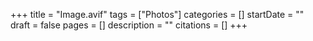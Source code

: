 +++
title = "Image.avif"
tags = ["Photos"]
categories = []
startDate = ""
draft = false
pages = []
description = ""
citations = []
+++
